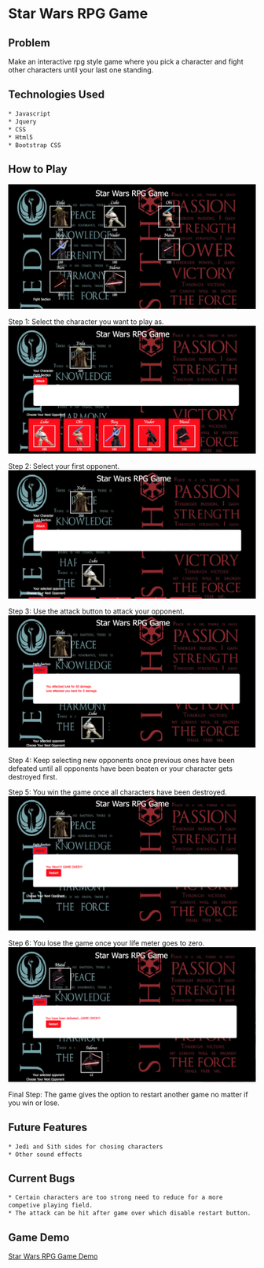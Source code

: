 # Star Wars RPG Game

## Problem

Make an interactive rpg style game where you pick a character and fight other characters until your last one standing.

## Technologies Used
    
    * Javascript
    * Jquery
    * CSS
    * Html5
    * Bootstrap CSS

## How to Play
![Home](https://github.com/jterry149/unit-4-game/blob/master/assets/images/home.png)

Step 1: Select the character you want to play as.
![Character](https://github.com/jterry149/unit-4-game/blob/master/assets/images/Select.png)

Step 2: Select your first opponent. 
![Opponent](https://github.com/jterry149/unit-4-game/blob/master/assets/images/opponent.png)

Step 3: Use the attack button to attack your opponent.
![Attack](https://github.com/jterry149/unit-4-game/blob/master/assets/images/attack.png)

Step 4: Keep selecting new opponents once previous ones have been defeated until all opponents have been beaten or your character gets destroyed first.

Step 5: You win the game once all characters have been destroyed.
![Win](https://github.com/jterry149/unit-4-game/blob/master/assets/images/Win.png)

Step 6: You lose the game once your life meter goes to zero. 
![Lose](https://github.com/jterry149/unit-4-game/blob/master/assets/images/Lose.png)

Final Step: The game gives the option to restart another game no matter if you win or lose.

## Future Features
    * Jedi and Sith sides for chosing characters
    * Other sound effects

## Current Bugs
    * Certain characters are too strong need to reduce for a more competive playing field.
    * The attack can be hit after game over which disable restart button.

## Game Demo
[Star Wars RPG Game Demo](https://jterry149.github.io/unit-4-game/)
